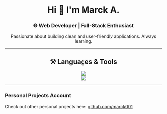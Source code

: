 <div align="center">
  
  <h1>Hi 👋 I'm Marck A.</h1>
  <h3>🌐 Web Developer | Full-Stack Enthusiast</h3>
  
  <p>Passionate about building clean and user-friendly applications. Always learning.</p>
  
</div>

---

<h2 align="center">⚒️ Languages & Tools</h2>

<div align="center">
  <img src="https://skillicons.dev/icons?i=html,css,tailwind,figma,git,github" />
  <br/>
  <img src="https://skillicons.dev/icons?i=javascript,python,java,php,laravel,nodejs,mysql,mongodb" />
</div>

---

### Personal Projects Account
Check out other personal projects here: [github.com/marck001](https://github.com/marck001)
</div>
<!---
marck-h-cmd/marck-h-cmd is a ✨ special ✨ repository because its `README.md` (this file) appears on your GitHub profile.
You can click the Preview link to take a look at your changes.
--->
